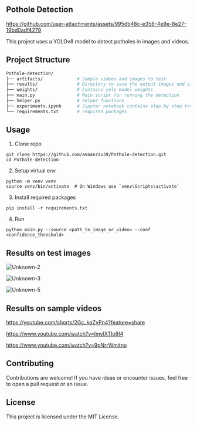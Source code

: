 ## Pothole Detection
https://github.com/user-attachments/assets/995db48c-e356-4e9e-8e27-19bd0adf4279


This project uses a YOLOv8 model to detect potholes in images and videos.

## Project Structure
```bash
Pothole-detection/
├── artifacts/             # Sample videos and images to test
├── results/               # Directory to save the output images and videos
├── weights/               # Contains yolo model weights
├── main.py                # Main script for running the detection
├── helper.py              # helper functions
├── experiments.ipynb      # Jupyter notebook contains step by step training implementation and result metrics
└── requirements.txt       # required packages
```

## Usage
1. Clone repo
```
git clone https://github.com/amaanrzv39/Pothole-detection.git
cd Pothole-detection
```
2. Setup virtual env
```
python -m venv venv
source venv/bin/activate  # On Windows use `venv\Scripts\activate`
```
3. Install required packages
```
pip install -r requirements.txt
```
4. Run
```
python main.py --source <path_to_image_or_video> --conf <confidence_threshold>
```

## Results on test images
![Unknown-2](https://github.com/user-attachments/assets/2bd410d1-8614-4be8-9692-1a9da182a6e9)

![Unknown-3](https://github.com/user-attachments/assets/48012440-db20-4852-b34b-a7a83caa92b3)

![Unknown-5](https://github.com/user-attachments/assets/7a41c9b6-8ec4-4fc2-83e4-54967247268f)

## Results on sample videos
https://youtube.com/shorts/2Gc_kqZvPn4?feature=share

https://www.youtube.com/watch?v=ImvIXTIo9I4

https://www.youtube.com/watch?v=9pNrrWmitno


## Contributing
Contributions are welcome! If you have ideas or encounter issues, feel free to open a pull request or an issue.

## License
This project is licensed under the MIT License.
